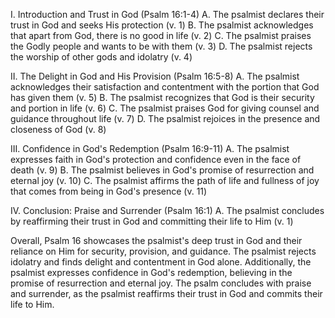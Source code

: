 I. Introduction and Trust in God (Psalm 16:1-4)
   A. The psalmist declares their trust in God and seeks His protection (v. 1)
   B. The psalmist acknowledges that apart from God, there is no good in life (v. 2)
   C. The psalmist praises the Godly people and wants to be with them (v. 3)
   D. The psalmist rejects the worship of other gods and idolatry (v. 4)

II. The Delight in God and His Provision (Psalm 16:5-8)
   A. The psalmist acknowledges their satisfaction and contentment with the portion that God has given them (v. 5)
   B. The psalmist recognizes that God is their security and portion in life (v. 6)
   C. The psalmist praises God for giving counsel and guidance throughout life (v. 7)
   D. The psalmist rejoices in the presence and closeness of God (v. 8)

III. Confidence in God's Redemption (Psalm 16:9-11)
   A. The psalmist expresses faith in God's protection and confidence even in the face of death (v. 9)
   B. The psalmist believes in God's promise of resurrection and eternal joy (v. 10)
   C. The psalmist affirms the path of life and fullness of joy that comes from being in God's presence (v. 11)

IV. Conclusion: Praise and Surrender (Psalm 16:1)
   A. The psalmist concludes by reaffirming their trust in God and committing their life to Him (v. 1)

Overall, Psalm 16 showcases the psalmist's deep trust in God and their reliance on Him for security, provision, and guidance. The psalmist rejects idolatry and finds delight and contentment in God alone. Additionally, the psalmist expresses confidence in God's redemption, believing in the promise of resurrection and eternal joy. The psalm concludes with praise and surrender, as the psalmist reaffirms their trust in God and commits their life to Him.